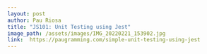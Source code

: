 ```yaml
---
layout: post
author: Pau Riosa
title: "JS101: Unit Testing using Jest"
image_path: /assets/images/IMG_20220221_153902.jpg
link:  https://paugramming.com/simple-unit-testing-using-jest
---
```


